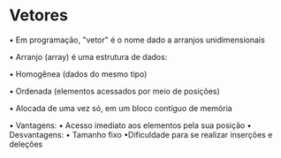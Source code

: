 # Vetores
 • Em programação, "vetor" é o nome dado a arranjos unidimensionais
 
 • Arranjo (array) é uma estrutura de dados:
 
 • Homogênea (dados do mesmo tipo)
 
 • Ordenada (elementos acessados por meio de posições)
 
 • Alocada de uma vez só, em um bloco contíguo de memória
 
 • Vantagens: 
    •  Acesso imediato aos elementos pela sua posição
• Desvantagens:
     • Tamanho fixo
     •Dificuldade para se realizar inserções e deleções
